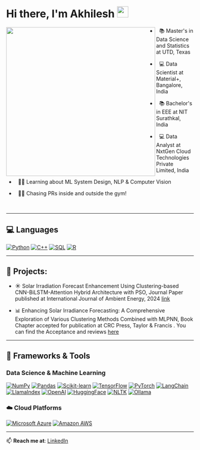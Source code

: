 # Hi there, I'm Akhilesh <img src="https://media.giphy.com/media/v1.Y2lkPTc5MGI3NjExZnd0amw5MGdmaXF1MGVmYXRjMzJ4ejdkd2J1N2hrNmhlbGhwazdoMCZlcD12MV9zdGlja2Vyc19zZWFyY2gmY3Q9cw/9B8dqzmFI0yujEjfgg/giphy.gif" width="30px" />


<img align="left" src="https://user-images.githubusercontent.com/74038190/225813708-98b745f2-7d22-48cf-9150-083f1b00d6c9.gif" width="400" />


- &nbsp; 📚 Master's in Data Science and Statistics at UTD, Texas

- &nbsp; 💻 Data Scientist at Material+, Bangalore, India

- &nbsp; 📚 Bachelor's in EEE at NIT Surathkal, India
 
- &nbsp; 💻 Data Analyst at NxtGen Cloud Technologies Private Limited, India

- &nbsp; 👨‍💻 Learning about ML System Design, NLP & Computer Vision

- &nbsp; 🏋️‍♂️ Chasing PRs inside and outside the gym!

  
<br clear="left"/>



---

## 💻 Languages
<a href=""><img alt="Python" src="https://img.shields.io/badge/Python-FFD43B?style=for-the-badge&logo=python&logoColor=306998" /></a>
<a href=""><img alt="C++" src="https://img.shields.io/badge/C++-00599C?style=for-the-badge&logo=cplusplus&logoColor=white" /></a>
<a href=""><img alt="SQL" src="https://img.shields.io/badge/SQL-FF6F00?style=for-the-badge&logo=sqlite&logoColor=white" /></a>
<a href=""><img alt="R" src="https://img.shields.io/badge/R-FF0000?style=for-the-badge&logo=r&logoColor=white" /></a>



---

## 📘 Projects:

- ☀️ Solar Irradiation Forecast Enhancement Using Clustering-based CNN-BiLSTM-Attention
Hybrid Architecture with PSO, Journal Paper published at International Journal of Ambient Energy, 2024 [link](https://doi.org/10.1080/01430750.2024.2414924)

- 📊 Enhancing Solar Irradiance Forecasting: A Comprehensive Exploration of Various Clustering
Methods Combined with MLPNN, Book Chapter accepted for publication at CRC Press, Taylor & Francis . You can find the Acceptance and reviews [here](https://drive.google.com/drive/folders/1fyXVFQcQHphnEpiAWq2mV13r-H4oxlDF?usp=drive_link)


---

## 🧰 Frameworks & Tools 


### Data Science & Machine Learning
<!-- Python Data Stack -->
<a href=""><img alt="NumPy" src="https://img.shields.io/badge/NumPy-E0234E?style=for-the-badge&logo=numpy&logoColor=white" /></a>
<a href=""><img alt="Pandas" src="https://img.shields.io/badge/Pandas-FF4B4B?style=for-the-badge&logo=pandas&logoColor=white" /></a>
<a href=""><img alt="Scikit-learn" src="https://img.shields.io/badge/Scikit--learn-3498DB?style=for-the-badge&logo=scikit-learn&logoColor=white" /></a>
<a href=""><img alt="TensorFlow" src="https://img.shields.io/badge/TensorFlow-8E44AD?style=for-the-badge&logo=tensorflow&logoColor=white" /></a>
<a href=""><img alt="PyTorch" src="https://img.shields.io/badge/PyTorch-EE4C2C?style=for-the-badge&logo=pytorch&logoColor=white" /></a>
<a href=""><img alt="LangChain" src="https://img.shields.io/badge/LangChain-00B140?style=for-the-badge&logo=chainlink&logoColor=white" /></a>
<a href=""><img alt="LlamaIndex" src="https://img.shields.io/badge/LlamaIndex-FFB300?style=for-the-badge&logo=llama&logoColor=black" /></a>
<a href=""><img alt="OpenAI" src="https://img.shields.io/badge/OpenAI-412991?style=for-the-badge&logo=openai&logoColor=white" /></a>
<a href=""><img alt="HuggingFace" src="https://img.shields.io/badge/HuggingFace-FFD21E?style=for-the-badge&logo=huggingface&logoColor=black" /></a>
<a href=""><img alt="NLTK" src="https://img.shields.io/badge/NLTK-2ECC71?style=for-the-badge&logoColor=white" /></a>
<a href=""><img alt="Ollama" src="https://img.shields.io/badge/Ollama-000000?style=for-the-badge&logo=llama&logoColor=white" /></a>

### ☁️ Cloud Platforms 
<!-- Cloud Platforms -->
<a href=""><img alt="Microsoft Azure" src="https://img.shields.io/badge/Azure-0078D4?style=for-the-badge&logo=microsoftazure&logoColor=white" /></a>
<a href=""><img alt="Amazon AWS" src="https://img.shields.io/badge/AWS-FF9900?style=for-the-badge&logo=amazonaws&logoColor=white" /></a>











---

📫 **Reach me at**: [LinkedIn](https://linkedin.com/in/your-profile)


















<!--
**Akhilesh0013/Akhilesh0013** is a ✨ _special_ ✨ repository because its `README.md` (this file) appears on your GitHub profile.

Here are some ideas to get you started:

- 🔭 I’m currently working on ...
- 🌱 I’m currently learning ...
- 👯 I’m looking to collaborate on ...
- 🤔 I’m looking for help with ...
- 💬 Ask me about ...
- 📫 How to reach me: ...
- 😄 Pronouns: ...
- ⚡ Fun fact: ...
-->

